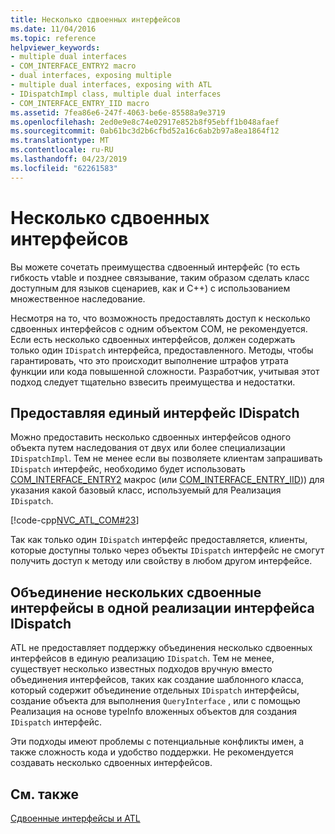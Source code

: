 ```yaml
---
title: Несколько сдвоенных интерфейсов
ms.date: 11/04/2016
ms.topic: reference
helpviewer_keywords:
- multiple dual interfaces
- COM_INTERFACE_ENTRY2 macro
- dual interfaces, exposing multiple
- multiple dual interfaces, exposing with ATL
- IDispatchImpl class, multiple dual interfaces
- COM_INTERFACE_ENTRY_IID macro
ms.assetid: 7fea86e6-247f-4063-be6e-85588a9e3719
ms.openlocfilehash: 2ed0e9e8c74e02917e852b8f95ebff1b048afaef
ms.sourcegitcommit: 0ab61bc3d2b6cfbd52a16c6ab2b97a8ea1864f12
ms.translationtype: MT
ms.contentlocale: ru-RU
ms.lasthandoff: 04/23/2019
ms.locfileid: "62261583"
---
```

# <a name="multiple-dual-interfaces"></a>Несколько сдвоенных интерфейсов

Вы можете сочетать преимущества сдвоенный интерфейс (то есть гибкость vtable и позднее связывание, таким образом сделать класс доступным для языков сценариев, как и C++) с использованием множественное наследование.

Несмотря на то, что возможность предоставлять доступ к несколько сдвоенных интерфейсов с одним объектом COM, не рекомендуется. Если есть несколько сдвоенных интерфейсов, должен содержать только один `IDispatch` интерфейса, предоставленного. Методы, чтобы гарантировать, что это происходит выполнение штрафов утрата функции или кода повышенной сложности. Разработчик, учитывая этот подход следует тщательно взвесить преимущества и недостатки.

## <a name="exposing-a-single-idispatch-interface"></a>Предоставляя единый интерфейс IDispatch

Можно предоставить несколько сдвоенных интерфейсов одного объекта путем наследования от двух или более специализации `IDispatchImpl`. Тем не менее если вы позволяете клиентам запрашивать `IDispatch` интерфейс, необходимо будет использовать [COM_INTERFACE_ENTRY2](reference/com-interface-entry-macros.md#com_interface_entry2) макрос (или [COM_INTERFACE_ENTRY_IID](reference/com-interface-entry-macros.md#com_interface_entry_iid))) для указания какой базовый класс, используемый для Реализация `IDispatch`.

[!code-cpp[NVC_ATL_COM#23](../atl/codesnippet/cpp/multiple-dual-interfaces_1.h)]

Так как только один `IDispatch` интерфейс предоставляется, клиенты, которые доступны только через объекты `IDispatch` интерфейс не смогут получить доступ к методу или свойству в любом другом интерфейсе.

## <a name="combining-multiple-dual-interfaces-into-a-single-implementation-of-idispatch"></a>Объединение нескольких сдвоенные интерфейсы в одной реализации интерфейса IDispatch

ATL не предоставляет поддержку объединения несколько сдвоенных интерфейсов в единую реализацию `IDispatch`. Тем не менее, существует несколько известных подходов вручную вместо объединения интерфейсов, таких как создание шаблонного класса, который содержит объединение отдельных `IDispatch` интерфейсы, создание объекта для выполнения `QueryInterface` , или с помощью Реализация на основе typeInfo вложенных объектов для создания `IDispatch` интерфейс.

Эти подходы имеют проблемы с потенциальные конфликты имен, а также сложность кода и удобство поддержки. Не рекомендуется создавать несколько сдвоенных интерфейсов.

## <a name="see-also"></a>См. также

[Сдвоенные интерфейсы и ATL](../atl/dual-interfaces-and-atl.md)
